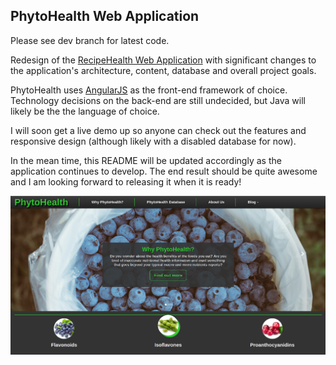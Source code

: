 ## PhytoHealth Web Application

Please see dev branch for latest code.

Redesign of the [RecipeHealth Web Application](https://github.com/bmb0205/RecipeHealth/) with significant changes to the application's architecture, content, database and overall project goals.

PhytoHealth uses [AngularJS](https://angularjs.org/) as the front-end framework of choice. Technology decisions on the back-end are still undecided, but Java will likely be the the language of choice.

I will soon get a live demo up so anyone can check out the features and responsive design (although likely with a disabled database for now). 

In the mean time, this README will be updated accordingly as the application continues to develop. The end result should be quite awesome and I am looking forward to releasing it when it is ready!

![Image could not be loaded](home.png "PhytoHealth_Home")
